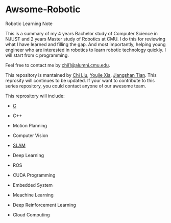 # Awsome-Robotic

Robotic Learning Note

This is a summary of my 4 years Bachelor study of  Computer Science in NJUST and 2 years Master study of Robotics at CMU.
I do this for reviewing what I have learned and filling the gap. And most importantly, helping young engineer who are interested in robotics to learn robotic technology quickly. I will start from c programming.

Feel free to contact me by chil1@alumni.cmu.edu. 

This repository is mantained by [Chi Liu](https://github.com/AmosLewis), [Youjie Xia](https://github.com/YoujieXia), [Jiangshan Tian](https://github.com/tianjiangshan). This reprosity will continues to be updated. If your want to contribute to this series repository, you could contact anyone of our awesome team.



This reprository will include:

- [C](/C)

- C++

- Motion Planning

- Computer Vision

- [SLAM](/SLAM)

- Deep Learning

- ROS

- CUDA Programming

- Embedded System

- Meachine Learning

- Deep Reinforcement Learning

- Cloud Computing
